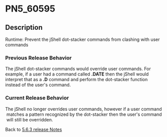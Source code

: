 # PN5_60595

<PageHeader />

## Description

Runtime: Prevent the jShell dot-stacker commands from clashing with user commands

### Previous Release Behavior

The jShell dot-stacker commands would override user commands. For example, if a user had a command called **.DATE** then the jShell would interpret that as a **.D** command and perform the dot-stacker function instead of the user's command.

### Current Release Behavior

The jShell no longer overrides user commands, however if a user command  matches a pattern recognized by the dot-stacker then the user's command  will still be overridden.

Back to [5.6.3 release Notes](./../README.md)

<PageFooter />
